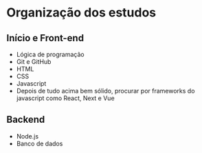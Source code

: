 # Organização dos estudos
## Início e Front-end
 - Lógica de programação
 - Git e GitHub
 - HTML
 - CSS
 - Javascript
 - Depois de tudo acima bem sólido, procurar por frameworks do javascript como React, Next e Vue

## Backend
- Node.js
- Banco de dados
